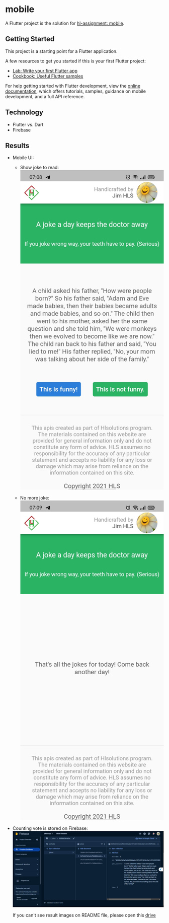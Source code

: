 # mobile

A Flutter project is the solution for [hl-assignment: mobile](https://github.com/hl-solutions/hl-assignment/tree/master/mobile).

## Getting Started

This project is a starting point for a Flutter application.

A few resources to get you started if this is your first Flutter project:

- [Lab: Write your first Flutter app](https://docs.flutter.dev/get-started/codelab)
- [Cookbook: Useful Flutter samples](https://docs.flutter.dev/cookbook)

For help getting started with Flutter development, view the
[online documentation](https://docs.flutter.dev/), which offers tutorials,
samples, guidance on mobile development, and a full API reference.

## Technology

- Flutter vs. Dart
- Firebase

## Results

- Mobile UI:

  - Show joke to read:
    ![joke](./assets/images/joke.jpg)

  - No more joke:
    ![no joke](./assets//images/no_joke.jpg)

- Counting vote is stored on Firebase:
  ![firebase](./assets/images/firebase.png)

  If you can't see result images on README file, please open this [drive](https://drive.google.com/drive/folders/1KejG4_RQ2Y5lIkxcmqNVSs_aiYxSWXHv?usp=drive_link)
